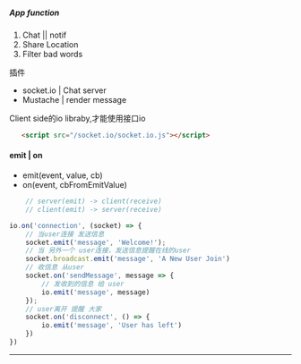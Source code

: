 ##### App function
1. Chat || notif
2. Share Location
3. Filter bad words

插件
* socket.io  | Chat server
* Mustache | render message

<p>Client side的io libraby,才能使用接口io</p>

``` html
   <script src="/socket.io/socket.io.js"></script>
```

#### emit | on
* emit(event, value, cb)
* on(event, cbFromEmitValue)

``` javascript
    // server(emit) -> client(receive)
    // client(emit) -> server(receive) 
```

``` javascript
io.on('connection', (socket) => {
    // 当user连接 发送信息
    socket.emit('message', 'Welcome!');
    // 当 另外一个 user连接，发送信息提醒在线的user
    socket.broadcast.emit('message', 'A New User Join')
    // 收信息 从user
    socket.on('sendMessage', message => {
        // 发收到的信息 给 user
        io.emit('message', message)
    });
    // user离开 提醒 大家
    socket.on('disconnect', () => {
        io.emit('message', 'User has left')
    })
})
```

--------------
